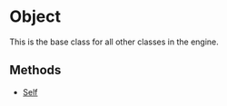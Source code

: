 # Object #
This is the base class for all other classes in the engine.

## Methods ##
- [Self](CPP_Object_Self.md)
